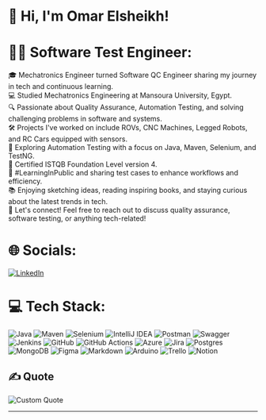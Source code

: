 # 👋 Hi, I'm Omar Elsheikh!
# 👨‍💻 Software Test Engineer:
🎓 Mechatronics Engineer turned Software QC Engineer sharing my journey in tech and continuous learning.<br/>
💻 Studied Mechatronics Engineering at Mansoura University, Egypt.<br/>
🔍 Passionate about Quality Assurance, Automation Testing, and solving challenging problems in software and systems.<br/>
🛠 Projects I've worked on include ROVs, CNC Machines, Legged Robots, and RC Cars equipped with sensors.<br/>
📝 Exploring Automation Testing with a focus on Java, Maven, Selenium, and TestNG.<br/>
📜 Certified ISTQB Foundation Level version 4.<br/>
🌟 #LearningInPublic and sharing test cases to enhance workflows and efficiency.<br/>
📚 Enjoying sketching ideas, reading inspiring books, and staying curious about the latest trends in tech.<br/>
📩 Let's connect! Feel free to reach out to discuss quality assurance, software testing, or anything tech-related!

# 🌐 Socials:
[![LinkedIn](https://img.shields.io/badge/LinkedIn-%230077B5.svg?logo=linkedin&logoColor=white)](https://linkedin.com/in/https://www.linkedin.com/in/omar-elsheikh1999/) 

# 💻 Tech Stack:
![Java](https://img.shields.io/badge/java-%23ED8B00.svg?style=for-the-badge&logo=openjdk&logoColor=white) ![Maven](https://img.shields.io/badge/maven-%23C71A36.svg?style=for-the-badge&logo=apachemaven&logoColor=white) ![Selenium](https://img.shields.io/badge/selenium-%23009639.svg?style=for-the-badge&logo=selenium&logoColor=white) ![IntelliJ IDEA](https://img.shields.io/badge/IntelliJ%20IDEA-000000?style=for-the-badge&logo=intellij-idea&logoColor=white) ![Postman](https://img.shields.io/badge/Postman-FF6C37?style=for-the-badge&logo=postman&logoColor=white) ![Swagger](https://img.shields.io/badge/-Swagger-%23Clojure?style=for-the-badge&logo=swagger&logoColor=white) ![Jenkins](https://img.shields.io/badge/jenkins-%232C5263.svg?style=for-the-badge&logo=jenkins&logoColor=white) ![GitHub](https://img.shields.io/badge/github-%23121011.svg?style=for-the-badge&logo=github&logoColor=white) ![GitHub Actions](https://img.shields.io/badge/github%20actions-%232671E5.svg?style=for-the-badge&logo=githubactions&logoColor=white) ![Azure](https://img.shields.io/badge/azure-%230072C6.svg?style=for-the-badge&logo=microsoftazure&logoColor=white) ![Jira](https://img.shields.io/badge/jira-%230A0FFF.svg?style=for-the-badge&logo=jira&logoColor=white) ![Postgres](https://img.shields.io/badge/postgres-%23316192.svg?style=for-the-badge&logo=postgresql&logoColor=white) ![MongoDB](https://img.shields.io/badge/MongoDB-%234ea94b.svg?style=for-the-badge&logo=mongodb&logoColor=white) ![Figma](https://img.shields.io/badge/figma-%23F24E1E.svg?style=for-the-badge&logo=figma&logoColor=white) ![Markdown](https://img.shields.io/badge/markdown-%230000FF.svg?style=for-the-badge&logo=markdown&logoColor=white) ![Arduino](https://img.shields.io/badge/-Arduino-00979D?style=for-the-badge&logo=Arduino&logoColor=white) ![Trello](https://img.shields.io/badge/Trello-%23026AA7.svg?style=for-the-badge&logo=Trello&logoColor=white) ![Notion](https://img.shields.io/badge/Notion-%23000000.svg?style=for-the-badge&logo=notion&logoColor=white)

## ✍️ Quote
![Custom Quote](https://quotes-github-readme.vercel.app/api?type=horizontal&theme=radical&quote=If%20you%20didn%27t%20risk%2C%20you%20won%27t%20make%20glory)

---

<!-- Proudly created with GPRM ( https://gprm.itsvg.in ) -->
